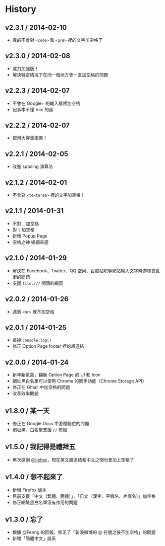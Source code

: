 # History

v2.3.1 / 2014-02-10
-------------------

* 真的不會對 `<code>` 和 `<pre>` 裡的文字加空格了


v2.3.0 / 2014-02-08
-------------------

* 威力加強版！
* 解決特定情況下在同一個地方會一直加空格的問題


v2.2.3 / 2014-02-07
-------------------

* 不會在 Google+ 的輸入框裡加空格
* 記事本不懂 Vim 的黑


v2.2.2 / 2014-02-07
-------------------

* 銀河大客車指南！


v2.2.1 / 2014-02-05
-------------------

* 改進 spacing 演算法


v2.1.2 / 2014-02-01
-------------------

* 不會對 `<textarea>` 裡的文字加空格！


v2.1.1 / 2014-01-31
-------------------

* 不對 `_` 加空格
* 對 `|` 加空格
* 新增 Popup Page
* 空格之神 姍姍來遲


v2.1.0 / 2014-01-29
-------------------

* 解決在 Facebook、Twitter、QQ 空间、百度贴吧等網站輸入文字時游標會亂衝的問題
* 支援 `file:///` 開頭的網頁


v2.0.2 / 2014-01-26
-------------------

* 遇到 `<br>` 就不加空格


v2.0.1 / 2014-01-25
-------------------

* 拿掉 `console.log()`
* 修正 Option Page footer 裡的超連結


v2.0.0 / 2014-01-24
-------------------

* 新年新氣象，翻新 Option Page 的 UI 和 Icon
* 網址黑白名單可以使用 Chrome 的同步功能（Chrome Storage API）
* 修正在 Gmail 中加空格的問題
* 改善效率問題


v1.8.0 / 某一天
--------------

* 修正在 Google Docs 中游標錯位的問題
* 網址黑、白名單支援 `//` 前綴


v1.5.0 / 我記得是禮拜五
---------------------

* 再次感謝 [@jiefoxi](https://github.com/jiefoxi)，現在英文超連結和中文之間也會加上空格了


v1.4.0 / 想不起來了
-----------------

* 新增 Firefox 版本
* 目前支援「中文（繁體、簡體）」、「日文（漢字、平假名、片假名）」加空格
* 修正網址黑白名單沒有作用的問題


v1.3.0 / 忘了
------------

* 根據 @Fenng 的回報，修正了「新浪微博的 @ 符號之後不加空格」的問題
* 新增「簡體中文」語系
